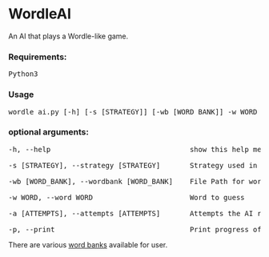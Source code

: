 # WordleAI

An AI that plays a Wordle-like game.

### Requirements:
<pre>Python3</pre>

### Usage
<pre>
wordle_ai.py [-h] [-s [STRATEGY]] [-wb [WORD_BANK]] -w WORD [-a [ATTEMPTS]] [-p]
</pre>

### optional arguments:
<pre>
-h, --help                                 show this help message and exit

-s [STRATEGY], --strategy [STRATEGY]       Strategy used in the game. Options include: random, simple_filter

-wb [WORD_BANK], --wordbank [WORD_BANK]    File Path for word bank to be used

-w WORD, --word WORD                       Word to guess

-a [ATTEMPTS], --attempts [ATTEMPTS]       Attempts the AI receives

-p, --print                                Print progress of AI as it makes guesses
</pre>

There are various [word banks](word_banks/) available for user.